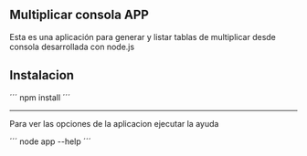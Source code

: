 ## Multiplicar consola APP

Esta es una aplicación para generar y listar tablas de multiplicar desde consola desarrollada con node.js

## Instalacion

´´´
npm install
´´´

---

Para ver las opciones de la aplicacion ejecutar la ayuda

´´´
node app --help
´´´

